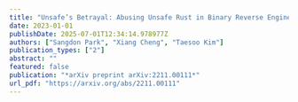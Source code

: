 ```yaml
---
title: "Unsafe’s Betrayal: Abusing Unsafe Rust in Binary Reverse Engineering via Machine Learning"
date: 2023-01-01
publishDate: 2025-07-01T12:34:14.978977Z
authors: ["Sangdon Park", "Xiang Cheng", "Taesoo Kim"]
publication_types: ["2"]
abstract: ""
featured: false
publication: "*arXiv preprint arXiv:2211.00111*"
url_pdf: "https://arxiv.org/abs/2211.00111"
---
```


